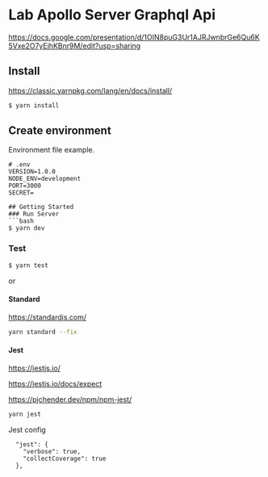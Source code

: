 # Lab Apollo Server Graphql Api

https://docs.google.com/presentation/d/1OIN8puG3Ur1AJRJwnbrGe6Qu6K5Vxe2O7yEihKBnr9M/edit?usp=sharing
## Install
https://classic.yarnpkg.com/lang/en/docs/install/

```bash
$ yarn install
```

## Create environment
Environment file example.
```
# .env
VERSION=1.0.0
NODE_ENV=development
PORT=3000
SECRET=

## Getting Started
### Run Server
```bash
$ yarn dev
```

### Test
```bash
$ yarn test
```

or
#### Standard
https://standardjs.com/
```bash
yarn standard --fix
```

#### Jest
https://jestjs.io/

https://jestjs.io/docs/expect

https://pjchender.dev/npm/npm-jest/
```bash
yarn jest
```

Jest config
```
  "jest": {
    "verbose": true,
    "collectCoverage": true
  },
```
